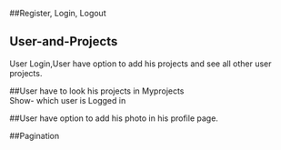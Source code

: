 ##Register, Login, Logout

## User-and-Projects
User Login,User have option to add his projects and see all other user projects.

##User have to look his projects in Myprojects  
Show- which user is Logged in  

##User have option to add his photo in his profile page.  

##Pagination

